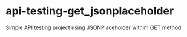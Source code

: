 # api-testing-get_jsonplaceholder
Simple API testing project using JSONPlaceholder withim GET method
